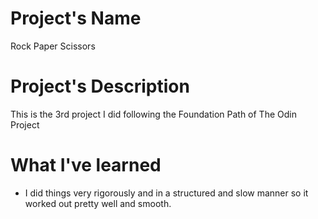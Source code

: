 # Project's Name
Rock Paper Scissors
# Project's Description
This is the 3rd project I did following the Foundation Path of The Odin Project
# What I've learned
- I did things very rigorously and in a structured and slow manner so it worked out pretty well and smooth.
